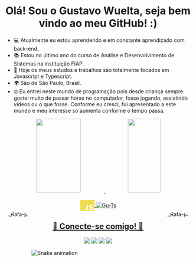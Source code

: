 <h1 align="center"> Olá! Sou o Gustavo Wuelta, seja bem vindo ao meu GitHub! :) </h1>

- 💻 Atualmente eu estou aprendendo e em constante aprendizado com back-end.
- 📚 Estou no último ano do curso de Análise e Desenvolvimento de Sistemas na instituição FIAP. 
- 🌱 Hoje os meus estudos e trabalhos são totalmente focados em Javascript e Typescript.
- 🌍 São de São Paulo, Brasil.
- 🤓 Eu entrei neste mundo de programação pois desde criança sempre gostei muito de passar horas no computador, fosse jogando, assistindo vídeos ou o que fosse. Conforme eu cresci, fui apresentado a este mundo e meu interesse só aumenta conforme o tempo passa.

<div align="center">
  <a href="https://github.com/GuWuelta">
  <img height="200em" width="49%" src="https://github-readme-stats.vercel.app/api?username=GuWuelta&show_icons=true&theme=monokai&include_all_commits=true&count_private=true"/>
  <img height="200em" width="42%" src="https://github-readme-stats.vercel.app/api/top-langs/?username=GuWuelta&layout=compact&langs_count=7&theme=monokai"/>
</div>

  <div style="display: inline_block"><br>
    <div align="center"> 
      <img align="center" alt="Gu-Js" height="30" width="40" src="https://raw.githubusercontent.com/devicons/devicon/master/icons/javascript/javascript-plain.svg">
      <img align="center" alt="Gu-Ts" height="30" width="40" src="https://cdn.jsdelivr.net/gh/devicons/devicon/icons/typescript/typescript-original.svg"/>
     </div>

<!--    <div style="display: inline_block"><br>
    <div align="center"> 
      <img align="center" alt="Rafa-HTML" height="30" width="40" src="https://raw.githubusercontent.com/devicons/devicon/master/icons/html5/html5-original.svg">
      <img align="center" alt="Rafa-CSS" height="30" width="40" src="https://raw.githubusercontent.com/devicons/devicon/master/icons/css3/css3-original.svg"
     </div> -->
      
   <img align="left" alt="Rafa-pic" height="150" style="border-radius:50px;" src="https://cdn.discordapp.com/attachments/1045500218541613168/1048466864843534366/gatoAndano.png">
  <img align="right" alt="Rafa-pic" height="150" style="border-radius:50px;" src="https://cdn.discordapp.com/attachments/1045500218541613168/1048466864843534366/gatoAndano.png">
</div>
 
<div align="center">
  <h2>
    💬 Conecte-se comigo! 💬
  </h2>
  <a href="https://www.facebook.com/profile.php?id=100007939398389" target="_blank"><img src="https://img.shields.io/badge/Facebook-1877F2?style=for-the-badge&logo=facebook&logoColor=white" target="_blank"></a>
  <a href="https://www.instagram.com/_guwuelta/" target="_blank"><img src="https://img.shields.io/badge/-Instagram-%23E4405F?style=for-the-badge&logo=instagram&logoColor=white" target="_blank"></a>
  <a href = "mailto:gustavo.wuelta@gmail.com"><img src="https://img.shields.io/badge/-Gmail-%23333?style=for-the-badge&logo=gmail&logoColor=white" target="_blank"></a>
  <a href="https://www.linkedin.com/in/gustavo-wuelta/" target="_blank"><img src="https://img.shields.io/badge/-LinkedIn-%230077B5?style=for-the-badge&logo=linkedin&logoColor=white" target="_blank"></a> 
  </div>
  
  ![Snake animation](https://github.com/GuWuelta/GuWuelta/blob/output/github-contribution-grid-snake.svg)
  

